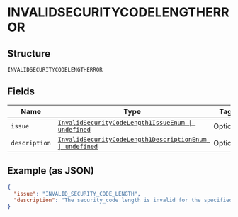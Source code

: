 
# INVALIDSECURITYCODELENGTHERROR

## Structure

`INVALIDSECURITYCODELENGTHERROR`

## Fields

| Name | Type | Tags | Description |
|  --- | --- | --- | --- |
| `issue` | [`InvalidSecurityCodeLength1IssueEnum \| undefined`](../../doc/models/invalid-security-code-length-1-issue-enum.md) | Optional | - |
| `description` | [`InvalidSecurityCodeLength1DescriptionEnum \| undefined`](../../doc/models/invalid-security-code-length-1-description-enum.md) | Optional | - |

## Example (as JSON)

```json
{
  "issue": "INVALID_SECURITY_CODE_LENGTH",
  "description": "The security_code length is invalid for the specified card brand."
}
```

